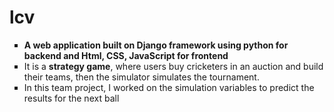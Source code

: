 # lcv

<ul style = "list-style-type:square">
  <li><strong>A web application built on Django framework using python for backend and Html, CSS, JavaScript for frontend</strong></li>
  <li>It is a <strong>strategy game</strong>, where users buy cricketers in an auction and build their teams, then the simulator simulates the tournament. </li>
  <li>In this team project, I worked on the simulation variables to predict the results for the next ball </li>
</ul>
  


